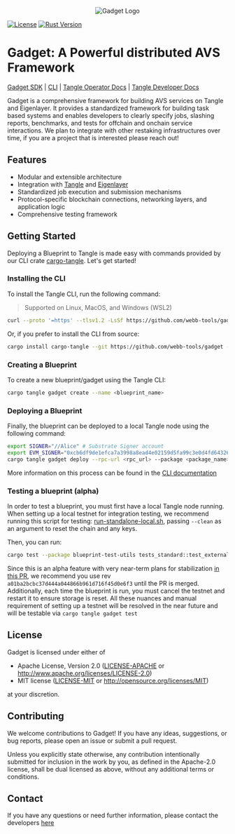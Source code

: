 <p align="center">
  <img src="https://github.com/webb-tools/dkg-substrate/raw/master/assets/webb_banner_light.png" alt="Gadget Logo">
</p>

[![License](https://img.shields.io/badge/License-MIT-blue.svg)](https://opensource.org/licenses/Apache-2.0)
[![Rust Version](https://img.shields.io/badge/rust-1.74.0%2B-blue.svg)](https://www.rust-lang.org)

# Gadget: A Powerful distributed AVS Framework

[Gadget SDK](./sdk)
| [CLI](./cli)
| [Tangle Operator Docs](https://docs.tangle.tools/operators/validator/introduction)
| [Tangle Developer Docs](https://docs.tangle.tools/developers)

Gadget is a comprehensive framework for building AVS services on Tangle and Eigenlayer.
It provides a standardized framework for building task based systems and enables developers
to clearly specify jobs, slashing reports, benchmarks, and tests for offchain and onchain
service interactions. We plan to integrate with other restaking infrastructures over time,
if you are a project that is interested please reach out!

## Features

- Modular and extensible architecture
- Integration with [Tangle](https://twitter.com/tangle_network) and [Eigenlayer](https://www.eigenlayer.xyz/)
- Standardized job execution and submission mechanisms
- Protocol-specific blockchain connections, networking layers, and application logic
- Comprehensive testing framework

## Getting Started

Deploying a Blueprint to Tangle is made easy with commands provided by our CLI crate [cargo-tangle](./cli).
Let's get started!

### Installing the CLI

To install the Tangle CLI, run the following command:

> Supported on Linux, MacOS, and Windows (WSL2)

```bash
curl --proto '=https' --tlsv1.2 -LsSf https://github.com/webb-tools/gadget/releases/download/cargo-tangle/v0.1.1-beta.7/cargo-tangle-installer.sh | sh
```

Or, if you prefer to install the CLI from source:

```bash
cargo install cargo-tangle --git https://github.com/webb-tools/gadget --force
```

### Creating a Blueprint

To create a new blueprint/gadget using the Tangle CLI:

```bash
cargo tangle gadget create --name <blueprint_name>
```

### Deploying a Blueprint

Finally, the blueprint can be deployed to a local Tangle node using the following command:

```bash
export SIGNER="//Alice" # Substrate Signer account
export EVM_SIGNER="0xcb6df9de1efca7a3998a8ead4e02159d5fa99c3e0d4fd6432667390bb4726854" # EVM signer account
cargo tangle gadget deploy --rpc-url <rpc_url> --package <package_name>
```

More information on this process can be found in the [CLI documentation](./cli/README.md)

### Testing a blueprint (alpha)

In order to test a blueprint, you must first have a local Tangle node running. When setting up a local testnet for
integration testing, we recommend running this script for
testing: [run-standalone-local.sh](https://github.com/webb-tools/tangle/blob/main/scripts/run-standalone-local.sh),
passing `--clean` as an argument to reset the chain and any keys.

Then, you can run:

```bash
cargo test --package blueprint-test-utils tests_standard::test_externalities_gadget_starts -- --nocapture
```

Since this is an alpha feature with very near-term plans for
stabilization [in this PR](https://github.com/webb-tools/gadget/pull/285), we recommend you use rev
`a01ba2bcbc37d444a044866b961d716f45d0e6f3` until the PR is merged. Additionally, each time the blueprint is run, you
must cancel the testnet and restart it to ensure storage is reset.
All these nuances and manual requirement of setting up a testnet will be resolved in the near future and will be
testable via `cargo tangle gadget test`

## License

Gadget is licensed under either of

* Apache License, Version 2.0
  ([LICENSE-APACHE](LICENSE-APACHE) or http://www.apache.org/licenses/LICENSE-2.0)
* MIT license
  ([LICENSE-MIT](LICENSE-MIT) or http://opensource.org/licenses/MIT)

at your discretion.

## Contributing

We welcome contributions to Gadget! If you have any ideas, suggestions, or bug reports, please open an issue or submit a
pull request.

Unless you explicitly state otherwise, any contribution intentionally submitted
for inclusion in the work by you, as defined in the Apache-2.0 license, shall be
dual licensed as above, without any additional terms or conditions.

## Contact

If you have any questions or need further information, please contact the developers [here](https://webb.tools/)
